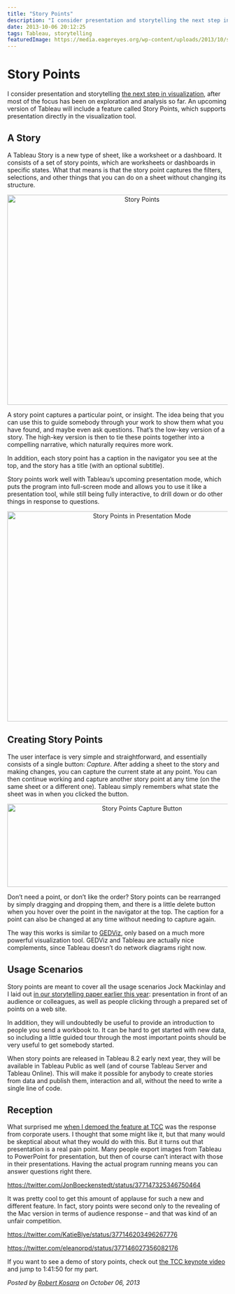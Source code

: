 ```yaml
---
title: "Story Points"
description: "I consider presentation and storytelling the next step in visualization, after most of the focus has been on exploration and analysis so far. An upcoming version of Tableau will include a feature called Story Points, which supports presentation directly in the visualization tool."
date: 2013-10-06 20:12:25
tags: Tableau, storytelling
featuredImage: https://media.eagereyes.org/wp-content/uploads/2013/10/storypoints-capture-button1.png
---
```


# Story Points

I consider presentation and storytelling <a href="http://eagereyes.org/papers/paper-storytelling-step-visualization">the next step in visualization</a>, after most of the focus has been on exploration and analysis so far. An upcoming version of Tableau will include a feature called Story Points, which supports presentation directly in the visualization tool.

## A Story

A Tableau Story is a new type of sheet, like a worksheet or a dashboard. It consists of a set of story points, which are worksheets or dashboards in specific states. What that means is that the story point captures the filters, selections, and other things that you can do on a sheet without changing its structure.

<p align="center"><img class="aligncenter size-medium wp-image-2648" alt="Story Points" src="https://media.eagereyes.org/wp-content/uploads/2013/10/storypoints-4.png" width="600" height="480" /></p>

A story point captures a particular point, or insight. The idea being that you can use this to guide somebody through your work to show them what you have found, and maybe even ask questions. That’s the low-key version of a story. The high-key version is then to tie these points together into a compelling narrative, which naturally requires more work.

In addition, each story point has a caption in the navigator you see at the top, and the story has a title (with an optional subtitle).

Story points work well with Tableau’s upcoming presentation mode, which puts the program into full-screen mode and allows you to use it like a presentation tool, while still being fully interactive, to drill down or do other things in response to questions.

<p align="center"><img class="aligncenter size-medium wp-image-2650" alt="Story Points in Presentation Mode" src="https://media.eagereyes.org/wp-content/uploads/2013/10/storypoints-presentation.png" width="600" height="480" /></p>

## Creating Story Points

The user interface is very simple and straightforward, and essentially consists of a single button: <em>Capture</em>. After adding a sheet to the story and making changes, you can capture the current state at any point. You can then continue working and capture another story point at any time (on the same sheet or a different one). Tableau simply remembers what state the sheet was in when you clicked the button.

<p align="center"><img class="aligncenter size-full wp-image-2649" alt="Story Points Capture Button" src="https://media.eagereyes.org/wp-content/uploads/2013/10/storypoints-capture-button.png" width="600" height="190" /></p>

Don’t need a point, or don’t like the order? Story points can be rearranged by simply dragging and dropping them, and there is a little delete button when you hover over the point in the navigator at the top. The caption for a point can also be changed at any time without needing to capture again.

The way this works is similar to <a href="http://eagereyes.org/blog/2013/ged-viz-data-storytelling-tool">GEDViz</a>, only based on a much more powerful visualization tool. GEDViz and Tableau are actually nice complements, since Tableau doesn’t do network diagrams right now.

## Usage Scenarios

Story points are meant to cover all the usage scenarios Jock Mackinlay and I laid out <a href="http://eagereyes.org/papers/paper-storytelling-step-visualization">in our storytelling paper earlier this year</a>: presentation in front of an audience or colleagues, as well as people clicking through a prepared set of points on a web site.

In addition, they will undoubtedly be useful to provide an introduction to people you send a workbook to. It can be hard to get started with new data, so including a little guided tour through the most important points should be very useful to get somebody started.

When story points are released in Tableau 8.2 early next year, they will be available in Tableau Public as well (and of course Tableau Server and Tableau Online). This will make it possible for anybody to create stories from data and publish them, interaction and all, without the need to write a single line of code.

## Reception

What surprised me <a href="http://eagereyes.org/blog/2013/watch-tcc-keynote-live-monday">when I demoed the feature at TCC</a> was the response from corporate users. I thought that some might like it, but that many would be skeptical about what they would do with this. But it turns out that presentation is a real pain point. Many people export images from Tableau to PowerPoint for presentation, but then of course can’t interact with those in their presentations. Having the actual program running means you can answer questions right there.

https://twitter.com/JonBoeckenstedt/status/377147325346750464

It was pretty cool to get this amount of applause for such a new and different feature. In fact, story points were second only to the revealing of the Mac version in terms of audience response – and that was kind of an unfair competition.

https://twitter.com/KatieBlye/status/377146203496267776

https://twitter.com/eleanorpd/status/377146027356082176

If you want to see a demo of story points, check out <a href="http://www.ustream.tv/recorded/39494039">the TCC keynote video</a> and jump to 1:41:50 for my part.


_Posted by <a href="/about">Robert Kosara</a> on October 06, 2013_


